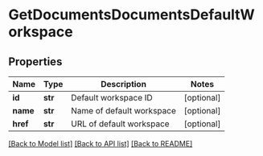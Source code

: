 # GetDocumentsDocumentsDefaultWorkspace

## Properties
Name | Type | Description | Notes
------------ | ------------- | ------------- | -------------
**id** | **str** | Default workspace ID | [optional] 
**name** | **str** | Name of default workspace | [optional] 
**href** | **str** | URL of default workspace | [optional] 

[[Back to Model list]](../README.md#documentation-for-models) [[Back to API list]](../README.md#documentation-for-api-endpoints) [[Back to README]](../README.md)


